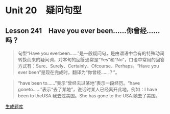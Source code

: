 ﻿ # Unit 20　疑问句型
 ## Lesson 241　Have you ever been……你曾经……吗？
 
> 句型“Have you everbeen……”是一般疑问句，是由谓语中含有的特殊动词转换而来的疑问词，对本句的回答通常是“Yes”和“No”，口语中常用的回答方式有：Sure、Surely、Certainly、Ofcourse、Perhaps。“Have you ever been”是现在完成时，翻译为“你曾经……？”。

> “have been to……”表示“曾经去过某地”表示一段经历。“have goneto……”表示“去了某地”，说话时某人已经离开此地。例如：I have been to theUSA.我去过美国。She has gone to the USA.她去了美国。


 [生成题库](./question/f241.json)